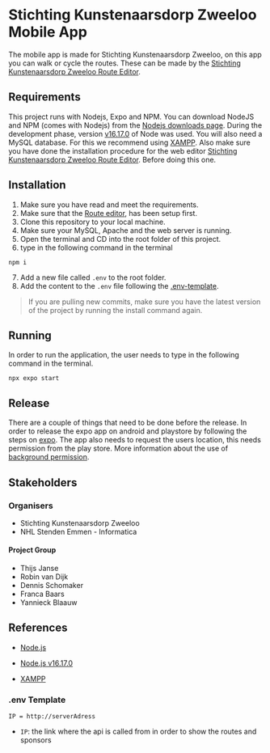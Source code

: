 # Stichting Kunstenaarsdorp Zweeloo Mobile App

The mobile app is made for Stichting Kunstenaarsdorp Zweeloo, on this app you can walk or cycle the routes. These can be made by the [Stichting Kunstenaarsdorp Zweeloo Route Editor](https://github.com/Yannieck/Project5.2-Zweeloo-Web).

## Requirements

This project runs with Nodejs, Expo and NPM. You can download NodeJS and NPM (comes with Nodejs) from the [Nodejs downloads page](https://nodejs.org/en/download/). During the development phase, version [v16.17.0](https://nodejs.org/download/release/v16.17.0/) of Node was used. You will also need a MySQL database. For this we recommend using [XAMPP](https://www.apachefriends.org/). Also make sure you have done the installation procedure for the web editor [Stichting Kunstenaarsdorp Zweeloo Route Editor](https://github.com/Yannieck/Project5.2-Zweeloo-Web). Before doing this one.

## Installation

1. Make sure you have read and meet the requirements.
2. Make sure that the [Route editor](https://github.com/Yannieck/Project5.2-Zweeloo-Web), has been setup first.
3. Clone this repository to your local machine.
4. Make sure your MySQL, Apache and the web server is running.
5. Open the terminal and CD into the root folder of this project.
6. type in the following command in the terminal

```shell
npm i
```

7. Add a new file called `.env` to the root folder.
8. Add the content to the `.env` file following the [.env-template](#env-template).

> If you are pulling new commits, make sure you have the latest version of the project by running the install command again.

## Running

In order to run the application, the user needs to type in the following command in the terminal.

```shell
npx expo start
```

## Release

There are a couple of things that need to be done before the release. In order to release the expo app on android and playstore by following the steps on [expo](https://docs.expo.dev/build/setup/). The app also needs to request the users location, this needs permission from the play store. More information about the use of [background permission](https://support.google.com/googleplay/android-developer/answer/9799150?hl=en).

## Stakeholders

### Organisers

-   Stichting Kunstenaarsdorp Zweeloo
-   NHL Stenden Emmen - Informatica

#### Project Group

-   Thijs Janse
-   Robin van Dijk
-   Dennis Schomaker
-   Franca Baars
-   Yannieck Blaauw

## References

-   [Node.js](https://nodejs.org/en/)

-   [Node.js v16.17.0](https://nodejs.org/download/release/v16.17.0/)

-   [XAMPP](https://www.apachefriends.org/)

### .env Template

```shell
IP = http://serverAdress
```

-   `IP`: the link where the api is called from in order to show the routes and sponsors
